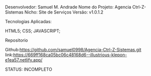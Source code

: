 Desenvolvedor: Samuel M. Andrade
Nome do Projeto: Agencia Ctrl-Z-Sistemas
Nicho: Site de Serviços
Versão: v1.0.1.2

Tecnologias Aplicadas:

HTML5; 
CSS;
JAVASCRIPT;

Repositorio

Github:https://github.com/samuel0998/Agencia-Ctrl-Z-Sistemas.git
link:https://669ff168ca05bc06c48168d6--illustrious-klepon-e1ea57.netlify.app/

STATUS: INCOMPLETO
